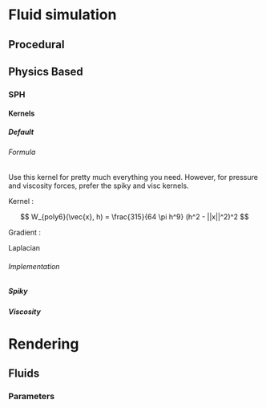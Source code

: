# Fluid simulation
## Procedural
## Physics Based
### SPH
#### Kernels
##### Default
###### Formula
Use this kernel for pretty much everything you need. However, for pressure and viscosity forces, prefer the spiky and visc kernels.

Kernel :

$$ W_{poly6}(\vec{x}, h) = \frac{315}{64 \pi h^9} (h^2 - ||x||^2)^2 $$

Gradient :

Laplacian

###### Implementation


##### Spiky
##### Viscosity

# Rendering
## Fluids
### Parameters
